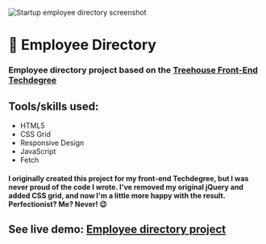 ![Startup employee directory screenshot](https://res.cloudinary.com/dqe0hw0ru/image/upload/v1565109431/startup.png)

# 🔎 Employee Directory
### Employee directory project based on the [Treehouse Front-End Techdegree](https://join.teamtreehouse.com/techdegree/)

## Tools/skills used:
* HTML5
* CSS Grid
* Responsive Design
* JavaScript
* Fetch

#### I originally created this project for my front-end Techdegree, but I was never proud of the code I wrote. I've removed my original jQuery and added CSS grid, and now I'm a little more happy with the result. Perfectionist? Me? Never! 😉

## See live demo: [Employee directory project](https://nicolepdev.github.io/startup-employee-directory/)
